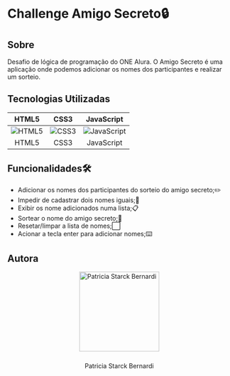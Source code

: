 # Challenge Amigo Secreto🔒

## Sobre
Desafio de lógica de programação do ONE Alura.
O Amigo Secreto é uma aplicação onde podemos adicionar os nomes dos participantes e realizar um sorteio.

## Tecnologias Utilizadas

| HTML5 | CSS3 | JavaScript |
|:-:|:-:|:-:|
| ![HTML5](https://cdn.jsdelivr.net/gh/devicons/devicon/icons/html5/html5-original.svg) | ![CSS3](https://cdn.jsdelivr.net/gh/devicons/devicon/icons/css3/css3-original.svg) | ![JavaScript](https://cdn.jsdelivr.net/gh/devicons/devicon/icons/javascript/javascript-original.svg) |
| HTML5 | CSS3 | JavaScript |

## Funcionalidades🛠️
- Adicionar os nomes dos participantes do sorteio do amigo secreto;✏️
- Impedir de cadastrar dois nomes iguais;👯
- Exibir os nome adicionados numa lista;📋
- Sortear o nome do amigo secreto;🙈
- Resetar/limpar a lista de nomes;⬜
- Acionar a tecla enter para adicionar nomes;⌨️
## Autora

<div style="display: flex; flex-direction: column; justify-content: center; align-items: center;">
  <img src="https://avatars.githubusercontent.com/u/99268893?v=4" width="180" height="180" alt="Patricia Starck Bernardi">
  <div style="text-align: center; margin-top: 10px;">
    <p>Patricia Starck Bernardi</p>
  </div>
</div>



